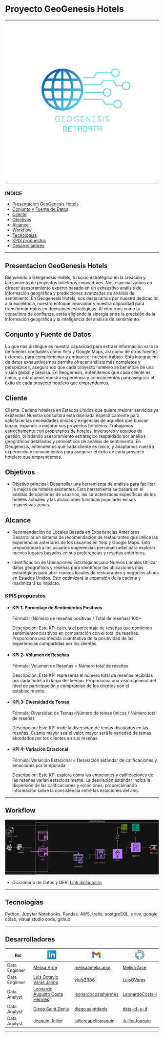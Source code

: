 # Proyecto GeoGenesis Hotels
---
<p align=center><img src=files/img/Geogenesis_logo.png><p>

---
### INDICE

- [Presentacion GeoGenesis Hotels](#presentacion-geogenesis-hotels)
- [Conjunto y Fuente de Datos](#conjunto-y-fuente-de-datos)
- [Cliente](#cliente)
- [Objetivos](#objetivos)
- [Alcance](#alcance)
- [Workflow](#workflow)
- [Tecnologías](#tecnologías)
- [KPIS propuestos](#kpis-propuestos)
- [Desarrolladores](#desarrolladores)

---

## Presentacion GeoGenesis Hotels

Bienvenido a Geogenesis Hotels, tu socio estratégico en la creación y lanzamiento de proyectos hoteleros innovadores. Nos especializamos en ofrecer asesoramiento experto basado en un exhaustivo análisis de información geográfica y predicciones avanzadas de análisis de sentimiento.
En Geogenesis Hotels, nos destacamos por nuestra dedicación a la excelencia, nuestro enfoque innovador y nuestra capacidad para transformar datos en decisiones estratégicas. Al elegirnos como tu consultora de confianza, estás eligiendo la sinergia entre la precisión de la información geográfica y la inteligencia del análisis de sentimiento.

## Conjunto y Fuente de Datos

Lo que nos distingue es nuestra capacidad para extraer información valiosa de fuentes confiables como Yelp y Google Maps, así como de otras fuentes externas, para complementar y enriquecer nuestro trabajo. Esta integración de datos exhaustivos nos permite ofrecer análisis más completos y perspicaces, asegurando que cada proyecto hotelero se beneficie de una visión global y precisa. En Geogenesis, entendemos que cada cliente es único, y adaptamos nuestra experiencia y conocimientos para asegurar el éxito de cada proyecto hotelero que emprendemos.

## Cliente


Cliente: 
Cadena hotelera en Estados Unidos que quiere mejorar servicios ya existentes
Nuestra consultora está diseñada específicamente para satisfacer las necesidades únicas y exigencias de aquellos que buscan lanzar, expandir o mejorar sus proyectos hoteleros. Trabajamos estrechamente con propietarios de hoteles, inversores y equipos de gestión, brindando asesoramiento estratégico respaldado por análisis geográficos detallados y pronósticos de análisis de sentimiento. En Geogenesis, entendemos que cada cliente es único, y adaptamos nuestra experiencia y conocimientos para asegurar el éxito de cada proyecto hotelero que emprendemos.

## Objetivos

- Objetivo principal: Desarrollar una herramienta de análisis para facilitar la mejora de hoteles existentes. Esta herramienta se basará en el análisis de opiniones de usuarios, las características específicas de los hoteles actuales y las atracciones turísticas populares en sus respectivas zonas.

## Alcance 

- Recomendación de Locales Basada en Experiencias Anteriores
Desarrollar un sistema de recomendación de restaurantes que utilice las experiencias anteriores de los usuarios en Yelp y Google Maps. Esto proporcionará a los usuarios sugerencias personalizadas para explorar nuevos lugares basados en sus preferencias y reseñas anteriores.

- Identificación de Ubicaciones Estratégicas para Nuevos Locales
Utilizar datos geográficos y reseñas para identificar las ubicaciones más estratégicas para abrir nuevos locales de restaurantes y negocios afines en Estados Unidos. Esto optimizará la expansión de la cadena y maximizará su impacto.

### KPIS propuestos

- #### KPI 1: Porcentaje de Sentimientos Positivos
    Fórmula: 
        (Número de reseñas positivas / Total de reseñas) 100*

    Descripción:
        Este KPI calcula el porcentaje de reseñas que contienen sentimientos positivos en comparación con el total de reseñas. Proporciona una medida cuantitativa de la positividad de las experiencias compartidas por los clientes.

- #### KPI 2: Volumen de Reseñas
    Fórmula:
        Volumen de Reseñas = Número total de reseñas


    Descripción:
        Este KPI representa el número total de reseñas recibidas por cada hotel a lo largo del tiempo. Proporciona una visión general del nivel de participación y compromiso de los clientes con el establecimiento.

- #### KPI 3: Diversidad de Temas
    Fórmula:
        Diversidad de Temas=Número de temas únicos / Número total de reseñas

    Descripción:
        Este KPI mide la diversidad de temas discutidos en las reseñas. Cuanto mayor sea el valor, mayor será la variedad de temas abordados por los clientes en sus reseñas.

- #### KPI 4: Variación Estacional
    Fórmula:
        Variación Estacional = Desviación estándar de calificaciones y emociones por temporada

    Descripción:
        Este KPI explora cómo las emociones y calificaciones de las reseñas varían estacionalmente. La desviación estándar indica la dispersión de las calificaciones y emociones, proporcionando información sobre la consistencia entre las estaciones del año.
---

## Workflow

<p align=center><img src=files/img/workflow.jpeg><p>

- Diccionario de Datos y DER: [Link diccionario](https://drive.google.com/drive/folders/1kuQy_BOdoovmRketR3T8dd2RiRuLq-Rt?usp=sharing)

---

## Tecnologías

Python, Jupyter Notebooks, Pandas, AWS, trello, postgreSQL, drive, google colab, visual studio code, github.


---



## Desarrolladores


| Rol           | ![Linkedin](files/img/linkedin.png)                                        |![Gmail](files/img/gmail.png)         | ![GitHub](files/img/github.png)           | 
|---------------|-----------------------------                                         |--------------------------------|-------------------------------------|
| Data Enginner| [Melisa Arce](https://www.linkedin.com/in/melisaameliaarce/)          |[melisaamelia.arce](mailto:melisaamelia.arce@gmail.com) | [Melisa Arce](https://github.com/melisaameliaarce)  |
| Data Enginner| [Luis Octavio Varas Jaime](https://www.linkedin.com/in/luis-o-varas/) | [vluis2386](mailto:vluis2386@gmail.com) | [LuisOVaras](https://github.com/LuisOVaras) |
| Data Analyst| [Leonardo Augusto Costa Hermes](https://linkedin.com/in/leonardo-costa-672a3a1b9) | [leonardocostahermes](mailto:leonardocostahermes@gmail.com) | [LeonardoCostaH](https://gitHub.com/LeonardoCostaH/) |
| Data Analyst| [Diego Saint Denis](https://www.linkedin.com/in/diego-saint-denis/) | [diego.saintdenis](mailto:diego.saintdenis@gmail.com) | [data-d-s-d](https://github.com/data-d-s-d) |
| Data Analyst|  [Joaquín Jullier](https://www.linkedin.com/in/joaqu%C3%ADn-jullier-6179a4266/) |[julliercapellojoaquin](mailto:julliercapellojoaquin@gmail.com) | [JullierJoaquin](https://github.com/JullierJoaquin?tab=repositories)|
            

---

